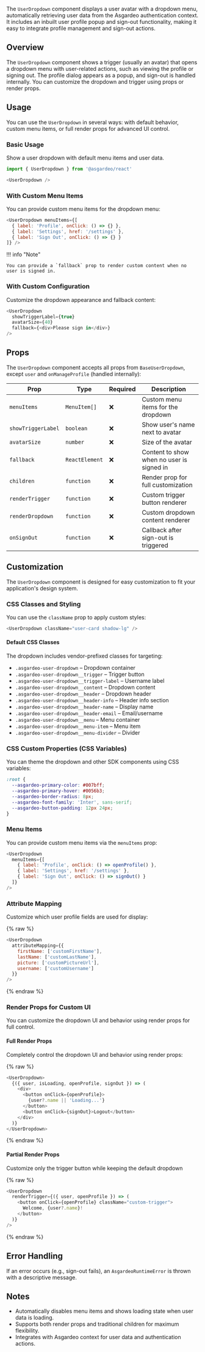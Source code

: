 The `UserDropdown` component displays a user avatar with a dropdown menu, automatically retrieving user data from the Asgardeo authentication context. It includes an inbuilt user profile popup and sign-out functionality, making it easy to integrate profile management and sign-out actions.

## Overview

The `UserDropdown` component shows a trigger (usually an avatar) that opens a dropdown menu with user-related actions, such as viewing the profile or signing out. The profile dialog appears as a popup, and sign-out is handled internally. You can customize the dropdown and trigger using props or render props.

## Usage

You can use the `UserDropdown` in several ways: with default behavior, custom menu items, or full render props for advanced UI control.

### Basic Usage

Show a user dropdown with default menu items and user data.

```javascript title="UserDropdown Example"
import { UserDropdown } from '@asgardeo/react'

<UserDropdown />
```

### With Custom Menu Items

You can provide custom menu items for the dropdown menu:

```javascript title="Custom Menu Items"
<UserDropdown menuItems={[
  { label: 'Profile', onClick: () => {} },
  { label: 'Settings', href: '/settings' },
  { label: 'Sign Out', onClick: () => {} }
]} />
```

!!! info "Note"

    You can provide a `fallback` prop to render custom content when no user is signed in.

### With Custom Configuration

Customize the dropdown appearance and fallback content:

```javascript title="Custom Configuration"
<UserDropdown
  showTriggerLabel={true}
  avatarSize={40}
  fallback={<div>Please sign in</div>}
/>
```

## Props

The `UserDropdown` component accepts all props from `BaseUserDropdown`, except `user` and `onManageProfile` (handled internally):

| Prop             | Type                           | Required | Description |
|------------------|-------------------------------|----------|-------------|
| `menuItems`      | `MenuItem[]`                  | ❌       | Custom menu items for the dropdown |
| `showTriggerLabel` | `boolean`                    | ❌       | Show user's name next to avatar |
| `avatarSize`     | `number`                      | ❌       | Size of the avatar |
| `fallback`       | `ReactElement`                | ❌       | Content to show when no user is signed in |
| `children`       | `function`                    | ❌       | Render prop for full customization |
| `renderTrigger`  | `function`                    | ❌       | Custom trigger button renderer |
| `renderDropdown` | `function`                    | ❌       | Custom dropdown content renderer |
| `onSignOut`      | `function`                    | ❌       | Callback after sign-out is triggered |

## Customization

The `UserDropdown` component is designed for easy customization to fit your application's design system.

### CSS Classes and Styling

You can use the `className` prop to apply custom styles:

```javascript
<UserDropdown className="user-card shadow-lg" />
```

#### Default CSS Classes

The dropdown includes vendor-prefixed classes for targeting:

- `.asgardeo-user-dropdown` – Dropdown container
- `.asgardeo-user-dropdown__trigger` – Trigger button
- `.asgardeo-user-dropdown__trigger-label` – Username label
- `.asgardeo-user-dropdown__content` – Dropdown content
- `.asgardeo-user-dropdown__header` – Dropdown header
- `.asgardeo-user-dropdown__header-info` – Header info section
- `.asgardeo-user-dropdown__header-name` – Display name
- `.asgardeo-user-dropdown__header-email` – Email/username
- `.asgardeo-user-dropdown__menu` – Menu container
- `.asgardeo-user-dropdown__menu-item` – Menu item
- `.asgardeo-user-dropdown__menu-divider` – Divider

### CSS Custom Properties (CSS Variables)

You can theme the dropdown and other SDK components using CSS variables:

```css
:root {
  --asgardeo-primary-color: #007bff;
  --asgardeo-primary-hover: #0056b3;
  --asgardeo-border-radius: 8px;
  --asgardeo-font-family: 'Inter', sans-serif;
  --asgardeo-button-padding: 12px 24px;
}
```

### Menu Items

You can provide custom menu items via the `menuItems` prop:

```javascript
<UserDropdown
  menuItems={[
    { label: 'Profile', onClick: () => openProfile() },
    { label: 'Settings', href: '/settings' },
    { label: 'Sign Out', onClick: () => signOut() }
  ]}
/>
```

### Attribute Mapping

Customize which user profile fields are used for display:

{% raw %}

```javascript
<UserDropdown
  attributeMapping={{
    firstName: ['customFirstName'],
    lastName: ['customLastName'],
    picture: ['customPictureUrl'],
    username: ['customUsername']
  }}
/>
```

{% endraw %}

### Render Props for Custom UI

You can customize the dropdown UI and behavior using render props for full control.

#### Full Render Props

Completely control the dropdown UI and behavior using render props:

{% raw %}

```javascript title="Render Props"
<UserDropdown>
  {({ user, isLoading, openProfile, signOut }) => (
    <div>
      <button onClick={openProfile}>
        {user?.name || 'Loading...'}
      </button>
      <button onClick={signOut}>Logout</button>
    </div>
  )}
</UserDropdown>
```

{% endraw %}

#### Partial Render Props

Customize only the trigger button while keeping the default dropdown

{% raw %}

```javascript title="Partial Render Props"
<UserDropdown
  renderTrigger={({ user, openProfile }) => (
    <button onClick={openProfile} className="custom-trigger">
      Welcome, {user?.name}!
    </button>
  )}
/>
```

{% endraw %}

## Error Handling

If an error occurs (e.g., sign-out fails), an `AsgardeoRuntimeError` is thrown with a descriptive message.

## Notes

- Automatically disables menu items and shows loading state when user data is loading.
- Supports both render props and traditional children for maximum flexibility.
- Integrates with Asgardeo context for user data and authentication actions.
